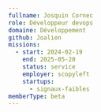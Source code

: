 ```yaml
---
fullname: Josquin Cornec
role: Développeur devops
domaine: Développement
github: Joalien
missions:
  - start: 2024-02-19
    end: 2025-05-20
    status: service
    employer: scopyleft
    startups:
      - signaux-faibles
memberType: beta
---
```

